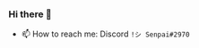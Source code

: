 ### Hi there 👋

<!-- - 🔭 I'm currently working on ... -->
<!-- - 💻 I'm currently learning -->
- 📫 How to reach me: Discord `!シ Senpai#2970`

<!--
**Senpai-10/Senpai-10** is a ✨ _special_ ✨ repository because its `README.md` (this file) appears on your GitHub profile.

Here are some ideas to get you started:

- 🔭 I’m currently working on ...
- 🌱 I’m currently learning ...
- 👯 I’m looking to collaborate on ...
- 🤔 I’m looking for help with ...
- 💬 Ask me about ...
- 📫 How to reach me: ...
- 😄 Pronouns: ...
- ⚡ Fun fact: ...
-->
